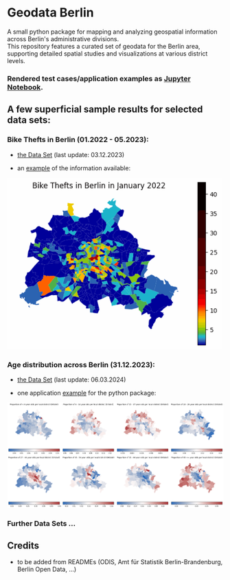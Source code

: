 # Geodata Berlin
A small python package for mapping and analyzing geospatial information across Berlin's administrative divisions.  
This repository features a curated set of geodata for the Berlin area, supporting detailed spatial studies and visualizations at various district levels.

### Rendered test cases/application examples as [Jupyter Notebook](https://nbviewer.org/github/Lucky-0ne/test_nbviewer/blob/main/explore_python_package.ipynb#).

## A few superficial sample results for selected data sets:

### Bike Thefts in Berlin (01.2022 - 05.2023):
- [the Data Set](https://github.com/Lucky-0ne/geodata_berlin/blob/main/main/2022_2023_bikethefts/results/data_preprocessed/2022-2023_bikethefts_preprocessed.csv) (last update: 03.12.2023)
 
- an [example](https://github.com/Lucky-0ne/geodata_berlin/tree/main/main/2022_2023_bikethefts/results/further_results/gifs) of the information available:
  
<img src="https://github.com/Lucky-0ne/geodata_berlin/blob/main/main/2022_2023_bikethefts/results/further_results/gifs/bikethefts_heatmap.gif" width="500" height="auto">

### Age distribution across Berlin (31.12.2023):
- [the Data Set](https://github.com/Lucky-0ne/geodata_berlin/blob/main/main/python_package/geodata_berlin/data/local_districts/population_age_gender_Berlin_local_districts_20231231.csv) (last update: 06.03.2024)
 
- one application [example](https://github.com/Lucky-0ne/geodata_berlin/blob/main/main/python_package/usecase_example.ipynb) for the python package:
  
<img src="https://github.com/Lucky-0ne/geodata_berlin/blob/main/main/python_package/usecase_example_results/proportion_age_per_LD_selective/combined_proportions.png" width="900" height="auto">

### Further Data Sets ...

## Credits
- to be added from READMEs (ODIS, Amt für Statistik Berlin-Brandenburg, Berlin Open Data, ...)
